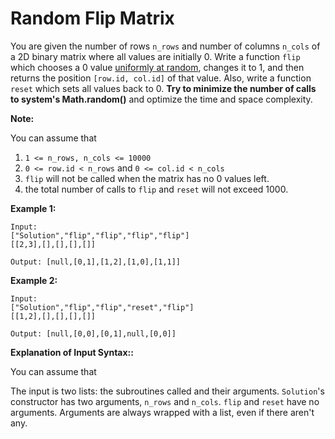 # Random Flip Matrix

You are given the number of rows `n_rows` and number of columns `n_cols` of a 2D binary matrix where all values are initially 0. Write a function `flip` which chooses a 0 value [uniformly at random](https://en.wikipedia.org/wiki/Discrete_uniform_distribution), changes it to 1, and then returns the position `[row.id, col.id]` of that value. Also, write a function `reset` which sets all values back to 0. **Try to minimize the number of calls to system's Math.random()** and optimize the time and space complexity.

**Note:**

You can assume that

1. `1 <= n_rows, n_cols <= 10000`
2. `0 <= row.id < n_rows` and `0 <= col.id < n_cols`
3. `flip` will not be called when the matrix has no 0 values left.
4. the total number of calls to `flip` and `reset` will not exceed 1000.

**Example 1:**

```pseudo
Input:
["Solution","flip","flip","flip","flip"]
[[2,3],[],[],[],[]]

Output: [null,[0,1],[1,2],[1,0],[1,1]]
```

**Example 2:**

```pseudo
Input:
["Solution","flip","flip","reset","flip"]
[[1,2],[],[],[],[]]

Output: [null,[0,0],[0,1],null,[0,0]]
```

**Explanation of Input Syntax::**

You can assume that

The input is two lists: the subroutines called and their arguments. `Solution`'s constructor has two arguments, `n_rows` and `n_cols`. `flip` and `reset` have no arguments. Arguments are always wrapped with a list, even if there aren't any.
